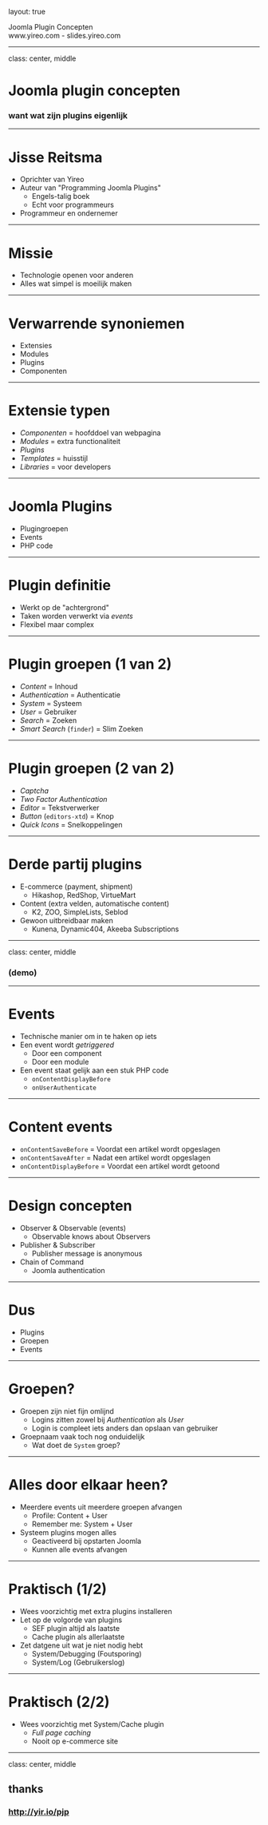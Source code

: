 layout: true
<div class="slide-heading">Joomla Plugin Concepten</div>
<div class="slide-footer">
    <span>www.yireo.com - slides.yireo.com</span>
</div>

---
class: center, middle
# Joomla plugin concepten
### want wat zijn plugins eigenlijk

---
# Jisse Reitsma
- Oprichter van Yireo
- Auteur van "Programming Joomla Plugins"
    - Engels-talig boek
    - Echt voor programmeurs
- Programmeur en ondernemer

---
# Missie
- Technologie openen voor anderen
- Alles wat simpel is moeilijk maken

---
# Verwarrende synoniemen
- Extensies
- Modules
- Plugins
- Componenten

---
# Extensie typen
- *Componenten* = hoofddoel van webpagina
- *Modules* = extra functionaliteit
- *Plugins*
- *Templates* = huisstijl
- *Libraries* = voor developers

---
# Joomla Plugins
- Plugingroepen
- Events
- PHP code

---
# Plugin definitie
- Werkt op de "achtergrond"
- Taken worden verwerkt via *events*
- Flexibel maar complex

---
# Plugin groepen (1 van 2)
- *Content* = Inhoud
- *Authentication* = Authenticatie
- *System* = Systeem
- *User* = Gebruiker
- *Search* = Zoeken
- *Smart Search* (`finder`) = Slim Zoeken

---
# Plugin groepen (2 van 2)
- *Captcha*
- *Two Factor Authentication*
- *Editor* = Tekstverwerker
- *Button* (`editors-xtd`) = Knop
- *Quick Icons* = Snelkoppelingen

---
# Derde partij plugins
- E-commerce (payment, shipment)
    * Hikashop, RedShop, VirtueMart
- Content (extra velden, automatische content)
    * K2, ZOO, SimpleLists, Seblod
- Gewoon uitbreidbaar maken
    * Kunena, Dynamic404, Akeeba Subscriptions

---
class: center, middle
### (demo)

---
# Events
- Technische manier om in te haken op iets
- Een event wordt *getriggered*
    - Door een component
    - Door een module
- Een event staat gelijk aan een stuk PHP code
    - `onContentDisplayBefore`
    - `onUserAuthenticate`

---
# Content events
- `onContentSaveBefore` = Voordat een artikel wordt opgeslagen
- `onContentSaveAfter` = Nadat een artikel wordt opgeslagen
- `onContentDisplayBefore` = Voordat een artikel wordt getoond

---
# Design concepten
- Observer & Observable (events)
    - Observable knows about Observers
- Publisher & Subscriber
    - Publisher message is anonymous
- Chain of Command
    - Joomla authentication

---
# Dus
- Plugins
- Groepen
- Events

---
# Groepen?
- Groepen zijn niet fijn omlijnd
    - Logins zitten zowel bij *Authentication* als *User*
    - Login is compleet iets anders dan opslaan van gebruiker
- Groepnaam vaak toch nog onduidelijk
    - Wat doet de `System` groep?

---
# Alles door elkaar heen?
- Meerdere events uit meerdere groepen afvangen
    - Profile: Content + User 
    - Remember me: System + User
- Systeem plugins mogen alles
    - Geactiveerd bij opstarten Joomla
    - Kunnen alle events afvangen

---
# Praktisch (1/2)
- Wees voorzichtig met extra plugins installeren
- Let op de volgorde van plugins
    - SEF plugin altijd als laatste
    - Cache plugin als allerlaatste
- Zet datgene uit wat je niet nodig hebt
    - System/Debugging (Foutsporing)
    - System/Log (Gebruikerslog)

---
# Praktisch (2/2)
- Wees voorzichtig met System/Cache plugin
    - *Full page caching*
    - Nooit op e-commerce site

---
class: center, middle
## thanks
### http://yir.io/pjp

